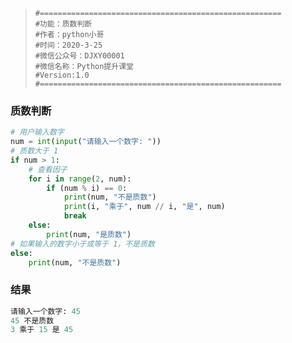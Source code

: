 > ```
> #======================================================
> #功能：质数判断
> #作者：python小哥
> #时间：2020-3-25
> #微信公众号：DJXY00001
> #微信名称：Python提升课堂
> #Version:1.0
> #======================================================
> ```

### 质数判断

```python
# 用户输入数字
num = int(input("请输入一个数字: "))
# 质数大于 1
if num > 1:
    # 查看因子
    for i in range(2, num):
        if (num % i) == 0:
            print(num, "不是质数")
            print(i, "乘于", num // i, "是", num)
            break
    else:
        print(num, "是质数")
# 如果输入的数字小于或等于 1，不是质数
else:
    print(num, "不是质数")
```

### 结果

``` python
请输入一个数字: 45
45 不是质数
3 乘于 15 是 45
```


